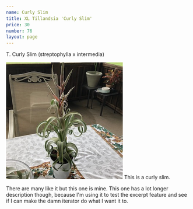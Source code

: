 ```yaml
---
name: Curly Slim
title: XL Tillandsia 'Curly Slim'
price: 30
number: 76
layout: page
---
```

T. Curly Slim (streptophylla x intermedia)

!["T. curly slim"](/t/IMG_6292.jpeg "Curly Slim")
This is a curly slim.
<!--more-->
There are many like it but this one is mine. This one has a lot longer description though, because I'm using it to test the excerpt feature and see if I can make the damn iterator do what I want it to.
